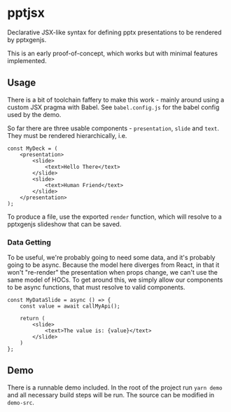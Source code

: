 # pptjsx

Declarative JSX-like syntax for defining pptx presentations to be rendered by pptxgenjs.

This is an early proof-of-concept, which works but with minimal features implemented.

## Usage

There is a bit of toolchain faffery to make this work - mainly around using a custom JSX
pragma with Babel. See `babel.config.js` for the babel config used by the demo.

So far there are three usable components - `presentation`, `slide` and `text`. They must be rendered
hierarchically, i.e.

```
const MyDeck = (
    <presentation>
        <slide>
            <text>Hello There</text>
        </slide>
        <slide>
            <text>Human Friend</text>
        </slide>
    </presentation>
);
```

To produce a file, use the exported `render` function, which will resolve to a pptxgenjs slideshow that
can be saved.

### Data Getting
To be useful, we're probably going to need some data, and it's probably going to be async. Because the model
here diverges from React, in that it won't "re-render" the presentation when props change, we can't use the
same model of HOCs. To get around this, we simply allow our components to be async functions, that must resolve
to valid components.

```
const MyDataSlide = async () => {
    const value = await callMyApi();

    return (
        <slide>
            <text>The value is: {value}</text>
        </slide>
    )
};
```

## Demo
There is a runnable demo included. In the root of the project run `yarn demo` and all necessary build steps will
be run. The source can be modified in `demo-src`.